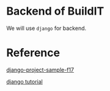 # Backend of BuildIT
We will use `django` for backend. 



# Reference 

 [django-project-sample-f17](https://github.com/UM-EECS-441/django-project-sample-f17)

[django tutorial](https://medium.com/backticks-tildes/lets-build-an-api-with-django-rest-framework-32fcf40231e5)